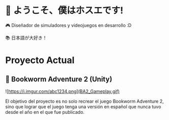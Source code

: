 # 👋 ようこそ、僕はホスエです!

🎮 Diseñador de simuladores y videojuegos en desarrollo :D 

📚 日本語が大好き！




#  Proyecto Actual
## 🐛 Bookworm Adventure 2 (Unity)
![https://i.imgur.com/abc1234.png](BA2_Gameplay.gif)

El objetivo del proyecto es no solo recrear el juego Bookworm Adventure 2, sino que lograr que el juego tenga una versión en español que nunca tuvo desde el año en el que fue publicado.


<!--  
![https://i.imgur.com/abc1234.png](https://static.wikia.nocookie.net/bookwormadventures/images/1/13/Stasis_net.jpg/revision/latest?cb=20120318000017)
**UrifutatsuShinkumenokokuryuu/UrifutatsuShinkumenokokuryuu** is a ✨ _special_ ✨ repository because its `README.md` (this file) appears on your GitHub profile.

Here are some ideas to get you started:

- 🔭 I’m currently working on ...
- 🌱 I’m currently learning ...
- 👯 I’m looking to collaborate on ...
- 🤔 I’m looking for help with ...
- 💬 Ask me about ...
- 📫 How to reach me: ...
- 😄 Pronouns: ...
- ⚡ Fun fact: ...
-->
